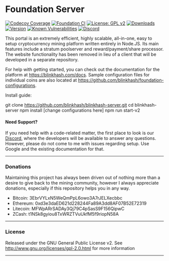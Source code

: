 # Foundation Server

[![Codecov Coverage](https://img.shields.io/codecov/c/github/blinkhash/foundation-server.svg?style=flat-square)](https://codecov.io/gh/blinkhash/foundation-server/)
[![Foundation CI](https://github.com/blinkhash/foundation-server/actions/workflows/build.yml/badge.svg?branch=master)](https://github.com/blinkhash/foundation-server/actions/workflows/build.yml)
[![License: GPL v2](https://img.shields.io/badge/License-GPL%20v2-blue.svg)](https://www.gnu.org/licenses/old-licenses/gpl-2.0.en.html)
[![Downloads](https://img.shields.io/npm/dm/foundation-server.svg)](https://www.npmjs.com/package/foundation-server)
[![Version](https://img.shields.io/npm/v/foundation-server.svg)](https://www.npmjs.com/package/foundation-server)
[![Known Vulnerabilities](https://snyk.io/test/npm/foundation-server/badge.svg)](https://snyk.io/test/npm/foundation-server)
[![Discord](https://img.shields.io/discord/738590795384356904)](https://discord.gg/8xtHZFKJQY)

This portal is an extremely efficient, highly scalable, all-in-one, easy to setup cryptocurrency mining platform written entirely in Node.JS. Its main features include a stratum poolserver and reward/payment/share processor. The website functionality has been removed in lieu of a client that will be developed in a separate repository.

For help with getting started, you can check out the documentation for the platform at https://blinkhash.com/docs. Sample configuration files for individual coins are also located at https://github.com/blinkhash/foundation-configurations.

Install guide:

git clone https://github.com/blinkhash/blinkhash-server.git
cd blinkhash-server
npm install
[change configurations here]
npm run start-v2

#### Need Support?

If you need help with a code-related matter, the first place to look is our [Discord](https://discord.gg/8xtHZFKJQY), where the developers will be available to answer any questions. However, please do not come to me with issues regarding setup. Use Google and the existing documentation for that.

---

### Donations

Maintaining this project has always been driven out of nothing more than a desire to give back to the mining community, however I always appreciate donations, especially if this repository helps you in any way.

- Bitcoin: 3EbrVYLxN5WeQmPpL6owo3A7rJELXecbbc
- Ethereum: 0xd3e3daED621d228244Fa89A3dd8AF07B52E72319
- Litecoin: MFWpARrSADAy3Qj79C4pSasS9F156QipwC
- ZCash: t1NSk8gyiou8TxWRZTVuUkfM5f9riopN58A

---

### License

Released under the GNU General Public License v2. See http://www.gnu.org/licenses/gpl-2.0.html for more information

---
